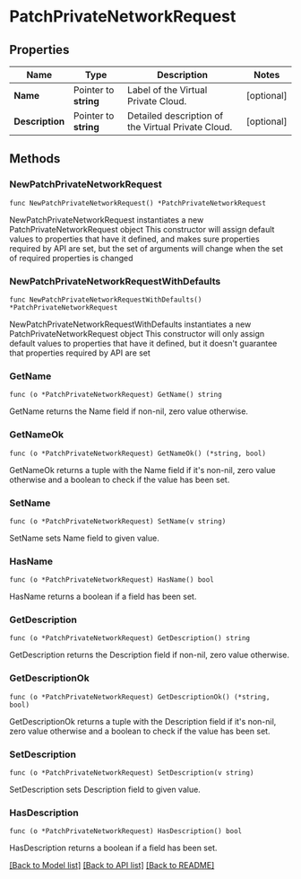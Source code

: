 # PatchPrivateNetworkRequest

## Properties

Name | Type | Description | Notes
------------ | ------------- | ------------- | -------------
**Name** | Pointer to **string** | Label of the Virtual Private Cloud. | [optional] 
**Description** | Pointer to **string** | Detailed description of the Virtual Private Cloud. | [optional] 

## Methods

### NewPatchPrivateNetworkRequest

`func NewPatchPrivateNetworkRequest() *PatchPrivateNetworkRequest`

NewPatchPrivateNetworkRequest instantiates a new PatchPrivateNetworkRequest object
This constructor will assign default values to properties that have it defined,
and makes sure properties required by API are set, but the set of arguments
will change when the set of required properties is changed

### NewPatchPrivateNetworkRequestWithDefaults

`func NewPatchPrivateNetworkRequestWithDefaults() *PatchPrivateNetworkRequest`

NewPatchPrivateNetworkRequestWithDefaults instantiates a new PatchPrivateNetworkRequest object
This constructor will only assign default values to properties that have it defined,
but it doesn't guarantee that properties required by API are set

### GetName

`func (o *PatchPrivateNetworkRequest) GetName() string`

GetName returns the Name field if non-nil, zero value otherwise.

### GetNameOk

`func (o *PatchPrivateNetworkRequest) GetNameOk() (*string, bool)`

GetNameOk returns a tuple with the Name field if it's non-nil, zero value otherwise
and a boolean to check if the value has been set.

### SetName

`func (o *PatchPrivateNetworkRequest) SetName(v string)`

SetName sets Name field to given value.

### HasName

`func (o *PatchPrivateNetworkRequest) HasName() bool`

HasName returns a boolean if a field has been set.

### GetDescription

`func (o *PatchPrivateNetworkRequest) GetDescription() string`

GetDescription returns the Description field if non-nil, zero value otherwise.

### GetDescriptionOk

`func (o *PatchPrivateNetworkRequest) GetDescriptionOk() (*string, bool)`

GetDescriptionOk returns a tuple with the Description field if it's non-nil, zero value otherwise
and a boolean to check if the value has been set.

### SetDescription

`func (o *PatchPrivateNetworkRequest) SetDescription(v string)`

SetDescription sets Description field to given value.

### HasDescription

`func (o *PatchPrivateNetworkRequest) HasDescription() bool`

HasDescription returns a boolean if a field has been set.


[[Back to Model list]](../README.md#documentation-for-models) [[Back to API list]](../README.md#documentation-for-api-endpoints) [[Back to README]](../README.md)


